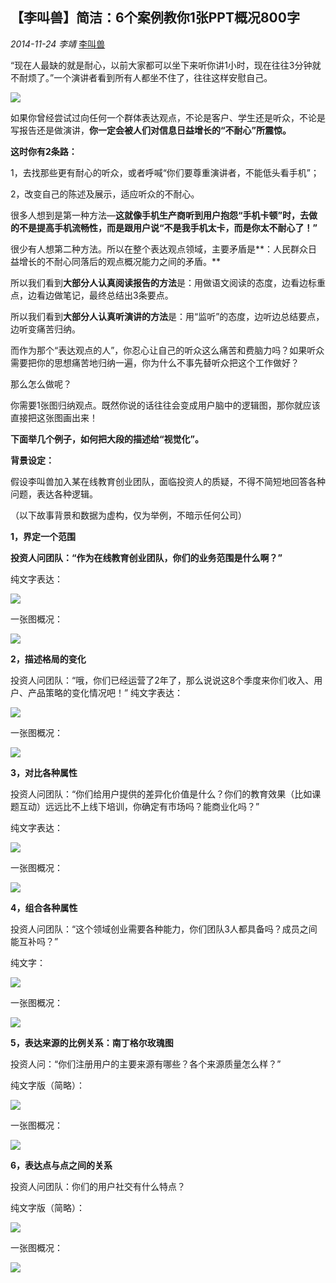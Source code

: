 ## 【李叫兽】简洁：6个案例教你1张PPT概况800字

*2014-11-24* *李靖* [李叫兽](https://mp.weixin.qq.com/s?__biz=MzA5NTMxOTczOA==&mid=201452303&idx=1&sn=f8e34908b5413b991b978cb9180b747a&scene=21&key=5d8f20f73132df89aa85278b9eb245a2ecfead20fc64763ede5c81d2e0f4c464c2ca97fb905e73fd30d3c689e62b7a9d2307387cf57c8af05c763028e0b0185964c69ee57b73689beb248f088e28f2b1&ascene=7&uin=MjQwNzMxODYwNQ%3D%3D&devicetype=Windows+8&version=6203005d&pass_ticket=xOhI1VQDG%2FzwbhWgqYvgjLhswwNIUGjt8DUL4fp00EDxCVadhAwYny0MJ9B2H%2Fmr&winzoom=1.125##)

“现在人最缺的就是耐心，以前大家都可以坐下来听你讲1小时，现在往往3分钟就不耐烦了。”一个演讲者看到所有人都坐不住了，往往这样安慰自己。


![](./_image/2017-02-13-16-44-04.jpg)


如果你曾经尝试过向任何一个群体表达观点，不论是客户、学生还是听众，不论是写报告还是做演讲，**你一定会被人们对信息日益增长的“不耐心”所震惊。**

**这时你有2条路：**

1，去找那些更有耐心的听众，或者呼喊“你们要尊重演讲者，不能低头看手机”；

2，改变自己的陈述及展示，适应听众的不耐心。

很多人想到是第一种方法—**这就像手机生产商听到用户抱怨“手机卡顿”时，去做的不是提高手机流畅性，而是跟用户说“不是我手机太卡，而是你太不耐心了！”**

很少有人想第二种方法。所以在整个表达观点领域，主要矛盾是**：人民群众日益增长的不耐心同落后的观点概况能力之间的矛盾。**

所以我们看到**大部分人认真阅读报告的方法**是：用做语文阅读的态度，边看边标重点，边看边做笔记，最终总结出3条要点。

所以我们看到**大部分人认真听演讲的方法**是：用“监听”的态度，边听边总结要点，边听变痛苦归纳。

而作为那个“表达观点的人”，你忍心让自己的听众这么痛苦和费脑力吗？如果听众需要把你的思想痛苦地归纳一遍，你为什么不事先替听众把这个工作做好？

那么怎么做呢？

你需要1张图归纳观点。既然你说的话往往会变成用户脑中的逻辑图，那你就应该直接把这张图画出来！

**下面举几个例子，如何把大段的描述给“视觉化”。**

**背景设定：**

假设李叫兽加入某在线教育创业团队，面临投资人的质疑，不得不简短地回答各种问题，表达各种逻辑。

（以下故事背景和数据为虚构，仅为举例，不暗示任何公司）

**1，界定一个范围**

**投资人问团队：“作为在线教育创业团队，你们的业务范围是什么啊？”**

纯文字表达：


![](./_image/2017-02-13-16-44-18.jpg)


一张图概况：


![](./_image/2017-02-13-16-44-26.jpg)


**2，描述格局的变化**

投资人问团队：“哦，你们已经运营了2年了，那么说说这8个季度来你们收入、用户、产品策略的变化情况吧！”
纯文字表达：


![](./_image/2017-02-13-16-44-35.jpg)


一张图概况：


![](./_image/2017-02-13-16-44-42.jpg)

**3，对比各种属性**

投资人问团队：“你们给用户提供的差异化价值是什么？你们的教育效果（比如课题互动）远远比不上线下培训，你确定有市场吗？能商业化吗？”

纯文字表达：


![](./_image/2017-02-13-16-44-50.jpg)


一张图概况：


![](./_image/2017-02-13-16-45-07.jpg)


**4，组合各种属性**

投资人问团队：“这个领域创业需要各种能力，你们团队3人都具备吗？成员之间能互补吗？”

纯文字：


![](./_image/2017-02-13-16-45-16.jpg)

一张图概况：


![](./_image/2017-02-13-16-45-24.jpg)


**5，表达来源的比例关系：南丁格尔玫瑰图**

投资人问：“你们注册用户的主要来源有哪些？各个来源质量怎么样？”

纯文字版（简略）：


![](./_image/2017-02-13-16-45-31.jpg)

一张图概况：


![](./_image/2017-02-13-16-45-39.jpg)


**6，表达点与点之间的关系**

投资人问团队：你们的用户社交有什么特点？

纯文字版（简略）：


![](./_image/2017-02-13-16-45-48.jpg)

一张图概况：


![](./_image/2017-02-13-16-45-57.jpg)

